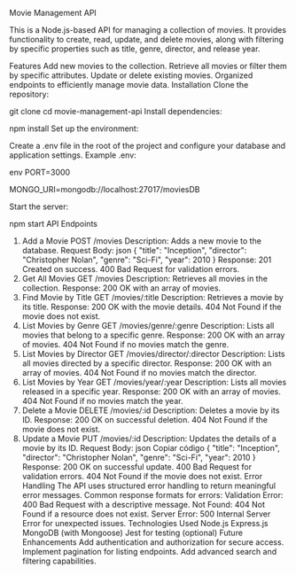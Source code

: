 Movie Management API

This is a Node.js-based API for managing a collection of movies. It provides functionality to create, read, update, and delete movies, along with filtering by specific properties such as title, genre, director, and release year.

Features
Add new movies to the collection.
Retrieve all movies or filter them by specific attributes.
Update or delete existing movies.
Organized endpoints to efficiently manage movie data.
Installation
Clone the repository:

git clone <repository-url>
cd movie-management-api
Install dependencies:

npm install
Set up the environment:

Create a .env file in the root of the project and configure your database and application settings.
Example .env:

env
PORT=3000

MONGO_URI=mongodb://localhost:27017/moviesDB

Start the server:

npm start
API Endpoints
1. Add a Movie
POST /movies
Description: Adds a new movie to the database.
Request Body:
json
{
  "title": "Inception",
  "director": "Christopher Nolan",
  "genre": "Sci-Fi",
  "year": 2010
}
Response:
201 Created on success.
400 Bad Request for validation errors.
2. Get All Movies
GET /movies
Description: Retrieves all movies in the collection.
Response:
200 OK with an array of movies.
3. Find Movie by Title
GET /movies/:title
Description: Retrieves a movie by its title.
Response:
200 OK with the movie details.
404 Not Found if the movie does not exist.
4. List Movies by Genre
GET /movies/genre/:genre
Description: Lists all movies that belong to a specific genre.
Response:
200 OK with an array of movies.
404 Not Found if no movies match the genre.
5. List Movies by Director
GET /movies/director/:director
Description: Lists all movies directed by a specific director.
Response:
200 OK with an array of movies.
404 Not Found if no movies match the director.
6. List Movies by Year
GET /movies/year/:year
Description: Lists all movies released in a specific year.
Response:
200 OK with an array of movies.
404 Not Found if no movies match the year.
7. Delete a Movie
DELETE /movies/:id
Description: Deletes a movie by its ID.
Response:
200 OK on successful deletion.
404 Not Found if the movie does not exist.
8. Update a Movie
PUT /movies/:id
Description: Updates the details of a movie by its ID.
Request Body:
json
Copiar código
{
  "title": "Inception",
  "director": "Christopher Nolan",
  "genre": "Sci-Fi",
  "year": 2010
}
Response:
200 OK on successful update.
400 Bad Request for validation errors.
404 Not Found if the movie does not exist.
Error Handling
The API uses structured error handling to return meaningful error messages.
Common response formats for errors:
Validation Error: 400 Bad Request with a descriptive message.
Not Found: 404 Not Found if a resource does not exist.
Server Error: 500 Internal Server Error for unexpected issues.
Technologies Used
Node.js
Express.js
MongoDB (with Mongoose)
Jest for testing (optional)
Future Enhancements
Add authentication and authorization for secure access.
Implement pagination for listing endpoints.
Add advanced search and filtering capabilities.
